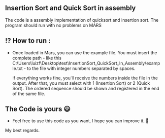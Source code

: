 ## Insertion Sort and Quick Sort in assembly

The code is a assembly implementation of quicksort and insertion sort. The program should run with no problems on MARS 

## :interrobang: How to run :

- Once loaded in Mars, you can use the example file. You must insert the complete path - like this C:\Users\luizf\Desktop\test\InsertionSort_QuickSort_In_Assembly\example.txt - to the file with integer numbers separated by spaces. 

  If everything works fine, you'll receive the numbers inside the file in the output. After that, you must select with 1 (Insertion Sort) or 2 (Quick Sort). The ordered sequence should be shown and registered in the end of the same file.

## The Code is yours :smiley:

- Feel free to use this code as you want. I hope you can improve it. :rocket:

My best regards.

